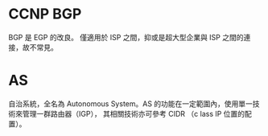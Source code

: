 # CCNP BGP

BGP 是 EGP 的改良。
僅適用於 ISP 之間，抑或是超大型企業與 ISP 之間的連接，故不常見。

# AS

自治系統，全名為 Autonomous System。AS 的功能在一定範圍內，使用單一技術來管理一群路由器（IGP），
其相關技術亦可參考 CIDR （c lass IP 位置的配置）。
